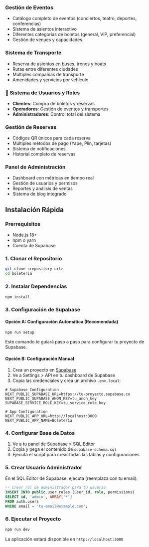 
### Gestión de Eventos
- Catálogo completo de eventos (conciertos, teatro, deportes, conferencias)
- Sistema de asientos interactivo
- Diferentes categorías de boletos (general, VIP, preferencial)
- Gestión de venues y capacidades

### Sistema de Transporte
- Reserva de asientos en buses, trenes y boats
- Rutas entre diferentes ciudades
- Múltiples compañías de transporte
- Amenidades y servicios por vehículo

### 👥 Sistema de Usuarios y Roles
- **Clientes**: Compra de boletos y reservas
- **Operadores**: Gestión de eventos y transportes
- **Administradores**: Control total del sistema

### Gestión de Reservas
- Códigos QR únicos para cada reserva
- Múltiples métodos de pago (Yape, Plin, tarjetas)
- Sistema de notificaciones
- Historial completo de reservas

### Panel de Administración
- Dashboard con métricas en tiempo real
- Gestión de usuarios y permisos
- Reportes y análisis de ventas
- Sistema de blog integrado

## Instalación Rápida

### Prerrequisitos
- Node.js 18+
- npm o yarn
- Cuenta de Supabase

### 1. Clonar el Repositorio
```bash
git clone <repository-url>
cd boleteria
```

### 2. Instalar Dependencias
```bash
npm install
```

### 3. Configuración de Supabase

#### Opción A: Configuración Automática (Recomendada)
```bash
npm run setup
```

Este comando te guiará paso a paso para configurar tu proyecto de Supabase.

#### Opción B: Configuración Manual

1. Crea un proyecto en [Supabase](https://supabase.com)
2. Ve a Settings > API en tu dashboard de Supabase
3. Copia las credenciales y crea un archivo `.env.local`:

```env
# Supabase Configuration
NEXT_PUBLIC_SUPABASE_URL=https://tu-proyecto.supabase.co
NEXT_PUBLIC_SUPABASE_ANON_KEY=tu_anon_key
SUPABASE_SERVICE_ROLE_KEY=tu_service_role_key

# App Configuration
NEXT_PUBLIC_APP_URL=http://localhost:3000
NEXT_PUBLIC_APP_NAME=Boletería
```

### 4. Configurar Base de Datos

1. Ve a tu panel de Supabase > SQL Editor
2. Copia y pega el contenido de `supabase-schema.sql`
3. Ejecuta el script para crear todas las tablas y configuraciones

### 5. Crear Usuario Administrador

En el SQL Editor de Supabase, ejecuta (reemplaza con tu email):

```sql
-- Crear rol de administrador para tu usuario
INSERT INTO public.user_roles (user_id, role, permissions)
SELECT id, 'admin', ARRAY['*']
FROM auth.users 
WHERE email = 'tu-email@example.com';
```

### 6. Ejecutar el Proyecto
```bash
npm run dev
```

La aplicación estará disponible en `http://localhost:3000`
